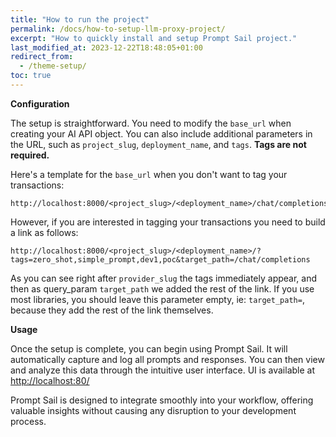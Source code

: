 ```yaml
---
title: "How to run the project"
permalink: /docs/how-to-setup-llm-proxy-project/
excerpt: "How to quickly install and setup Prompt Sail project."
last_modified_at: 2023-12-22T18:48:05+01:00
redirect_from:
  - /theme-setup/
toc: true
---
```






**Configuration**

The setup is straightforward. You need to modify the `base_url` when creating your AI API object. 
You can also include additional parameters in the URL, such as `project_slug`, `deployment_name`, and `tags`.
__Tags are not required.__

Here's a template for the `base_url` when you don't want to tag your transactions:

```
http://localhost:8000/<project_slug>/<deployment_name>/chat/completions
```

However, if you are interested in tagging your transactions you need to build a link as follows:

```
http://localhost:8000/<project_slug>/<deployment_name>/?tags=zero_shot,simple_prompt,dev1,poc&target_path=/chat/completions
```

As you can see right after `provider_slug` the tags immediately appear, and then as query_param `target_path` we added 
the rest of the link. If you use most libraries, you should leave this parameter empty, ie: `target_path=`, 
because they add the rest of the link themselves. 

**Usage**

Once the setup is complete, you can begin using Prompt Sail. It will automatically capture and log all prompts and responses. You can then view and analyze this data through the intuitive user interface. UI is available at [http://localhost:80/](http://localhost:80/)

Prompt Sail is designed to integrate smoothly into your workflow, offering valuable insights without causing any disruption to your development process.
